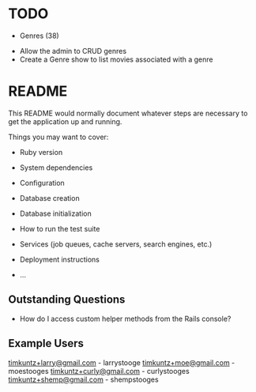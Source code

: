 # TODO

* Genres (38)

- Allow the admin to CRUD genres
- Create a Genre show to list movies associated with a genre

# README

This README would normally document whatever steps are necessary to get the
application up and running.

Things you may want to cover:

* Ruby version

* System dependencies

* Configuration

* Database creation

* Database initialization

* How to run the test suite

* Services (job queues, cache servers, search engines, etc.)

* Deployment instructions

* ...

## Outstanding Questions

* How do I access custom helper methods from the Rails console?

## Example Users

timkuntz+larry@gmail.com - larrystooge
timkuntz+moe@gmail.com - moestooges
timkuntz+curly@gmail.com - curlystooges
timkuntz+shemp@gmail.com - shempstooges


